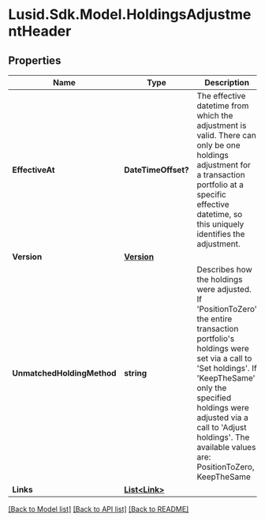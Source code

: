 
# Lusid.Sdk.Model.HoldingsAdjustmentHeader

## Properties

Name | Type | Description | Notes
------------ | ------------- | ------------- | -------------
**EffectiveAt** | **DateTimeOffset?** | The effective datetime from which the adjustment is valid. There can only be one holdings adjustment for a transaction portfolio at a specific effective datetime, so this uniquely identifies the adjustment. | 
**Version** | [**Version**](Version.md) |  | 
**UnmatchedHoldingMethod** | **string** | Describes how the holdings were adjusted. If &#39;PositionToZero&#39; the entire transaction portfolio&#39;s holdings were set via a call to &#39;Set holdings&#39;. If &#39;KeepTheSame&#39; only the specified holdings were adjusted via a call to &#39;Adjust holdings&#39;. The available values are: PositionToZero, KeepTheSame | 
**Links** | [**List&lt;Link&gt;**](Link.md) |  | [optional] 

[[Back to Model list]](../README.md#documentation-for-models)
[[Back to API list]](../README.md#documentation-for-api-endpoints)
[[Back to README]](../README.md)

